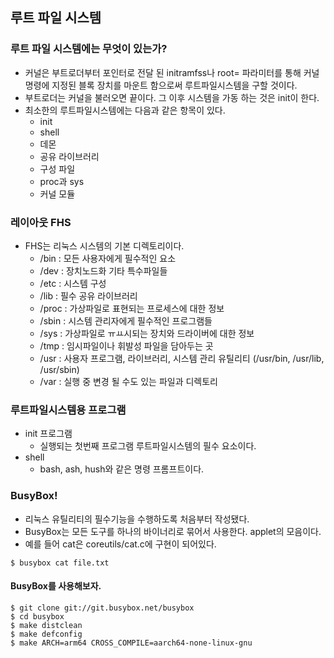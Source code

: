 ## 루트 파일 시스템

### 루트 파일 시스템에는 무엇이 있는가?
- 커널은 부트로더부터 포인터로 전달 된 initramfss나 root= 파라미터를 통해 커널 명령에 지정된 블록 장치를 마운트 함으로써 루트파일시스템을 구할 것이다.  
- 부트로더는 커널을 불러오면 끝이다. 그 이후 시스템을 가동 하는 것은 init이 한다.
- 최소한의 루트파일시스템에는 다음과 같은 항목이 있다.
    - init
    - shell
    - 데몬
    - 공유 라이브러리
    - 구성 파일
    - proc과 sys
    - 커널 모듈

### 레이아웃 FHS
- FHS는 리눅스 시스템의 기본 디렉토리이다.
    - /bin : 모든 사용자에게 필수적인 요소
    - /dev : 장치노드화 기타 특수파일들
    - /etc : 시스템 구성
    - /lib : 필수 공유 라이브러리
    - /proc : 가상파일로 표현되는 프로세스에 대한 정보 
    - /sbin : 시스템 관리자에게 필수적인 프로그램들
    - /sys : 가상파일로 ㅠㅛ시되는 장치와 드라이버에 대한 정보
    - /tmp : 임시파일이나 휘발성 파일을 담아두는 곳
    - /usr : 사용자 프로그램, 라이브러리, 시스템 관리 유틸리티 (/usr/bin, /usr/lib, /usr/sbin)
    - /var : 실행 중 변경 될 수도 있는 파일과 디렉토리

### 루트파일시스템용 프로그램
- init 프로그램
    - 실행되는 첫번째 프로그램 루트파일시스템의 필수 요소이다.
- shell
    - bash, ash, hush와 같은 명령 프롬프트이다.


### BusyBox!
- 리눅스 유틸리티의 필수기능을 수행하도록 처음부터 작성됐다.  
- BusyBox는 모든 도구를 하나의 바이너리로 묶어서 사용한다. applet의 모음이다.
- 예를 들어 cat은 coreutils/cat.c에 구현이 되어있다.
```
$ busybox cat file.txt
```

#### BusyBox를 사용해보자.
```
$ git clone git://git.busybox.net/busybox
$ cd busybox
$ make distclean
$ make defconfig
$ make ARCH=arm64 CROSS_COMPILE=aarch64-none-linux-gnu
```